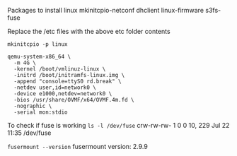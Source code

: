 Packages to install
linux 
mkinitcpio-netconf
dhclient
linux-firmware
s3fs-fuse


Replace the /etc files with the above etc folder contents

```mkinitcpio -p linux```

```
qemu-system-x86_64 \
  -m 4G \
  -kernel /boot/vmlinuz-linux \
  -initrd /boot/initramfs-linux.img \
  -append "console=ttyS0 rd.break" \
  -netdev user,id=network0 \
  -device e1000,netdev=network0 \
  -bios /usr/share/OVMF/x64/OVMF.4m.fd \
  -nographic \
  -serial mon:stdio
```


To check if fuse is working
```ls -l /dev/fuse```
crw-rw-rw-    1 0        0          10, 229 Jul 22 11:35 /dev/fuse

```fusermount --version```
fusermount version: 2.9.9
